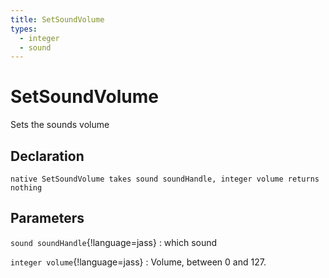 ```yaml
---
title: SetSoundVolume
types:
  - integer
  - sound
---
```


# SetSoundVolume
Sets the sounds volume

## Declaration

```jass
native SetSoundVolume takes sound soundHandle, integer volume returns nothing
```

## Parameters
`sound soundHandle`{!language=jass}
: which sound

`integer volume`{!language=jass}
: Volume, between 0 and 127.
